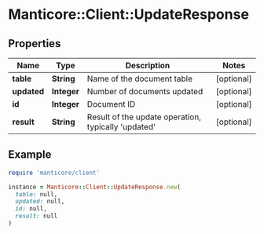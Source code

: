 # Manticore::Client::UpdateResponse

## Properties

| Name | Type | Description | Notes |
| ---- | ---- | ----------- | ----- |
| **table** | **String** | Name of the document table | [optional] |
| **updated** | **Integer** | Number of documents updated | [optional] |
| **id** | **Integer** | Document ID | [optional] |
| **result** | **String** | Result of the update operation, typically &#39;updated&#39; | [optional] |

## Example

```ruby
require 'manticore/client'

instance = Manticore::Client::UpdateResponse.new(
  table: null,
  updated: null,
  id: null,
  result: null
)
```

